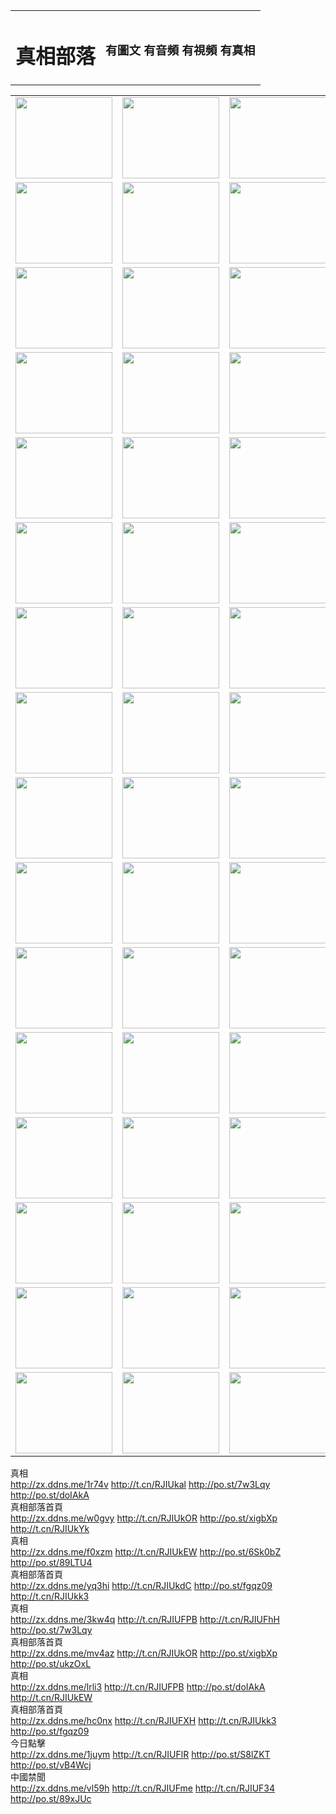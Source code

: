 <table>
<tr>

<td>
	<H1>真相部落</H1>
</td>
<td>
	<H3>有圖文 有音頻 有視頻 有真相</H3>
</td>
</tr>

</table>
<table>
<tr>
	<td><a href="http://235.pbcex.net/xtr/107/"><img  src ="http://235.pbcex.net/pic/2017/02/107.jpg" width="155px" height="130px"></a></td>
	<td><a href="http://235.pbcex.net/xtr/829/"><img src ="http://235.pbcex.net/pic/2017/02/829.jpg" width="155px" height="130px"></a></td>
	<td><a href="http://235.pbcex.net/xtr/69/"><img  src ="http://235.pbcex.net/pic/2017/02/69.jpg" width="155px" height="130px"></a></td>
	<td><a href="http://235.pbcex.net/xtr/99/"><img  src ="http://235.pbcex.net/pic/2017/02/99.jpg" width="155px" height="130px"></a></td>
</tr>
<tr>
	<td><a href="http://235.pbcex.net/xtr/40/"><img  src ="http://235.pbcex.net/pic/2017/02/40.jpg" width="155px" height="130px"></a></td>
	<td><a href="http://235.pbcex.net/xtr/20/"><img  src ="http://235.pbcex.net/pic/2017/02/20.jpg" width="155px" height="130px"></a></td>
	<td><a href="http://235.pbcex.net/xtr/81/"><img  src ="http://235.pbcex.net/pic/2017/02/81.jpg" width="155px" height="130px"></a></td>
	<td><a href="http://235.pbcex.net/xtr/2/"><img  src ="http://235.pbcex.net/pic/2017/02/2.jpg" width="155px" height="130px"></a></td>
</tr>
<tr>
	<td><a href="http://235.pbcex.net/xtr/86/"><img  src ="http://235.pbcex.net/pic/2017/02/86.jpg" width="155px" height="130px"></a></td>
	<td><a href="http://235.pbcex.net/xtr/109/"><img  src ="http://235.pbcex.net/pic/2017/02/109.jpg" width="155px" height="130px"></a></td>
	<td><a href="http://235.pbcex.net/xtr/1378/"><img  src ="http://235.pbcex.net/pic/2017/02/1378.jpg" width="155px" height="130px"></a></td>
	<td><a href="http://235.pbcex.net/xtr/57/"><img  src ="http://235.pbcex.net/pic/2017/02/57.jpg" width="155px" height="130px"></a></td>
</tr>
<tr>
	<td><a href="http://235.pbcex.net/xtr/1219/"><img  src ="http://235.pbcex.net/pic/2017/02/1219.jpg" width="155px" height="130px"></a></td>
	<td><a href="http://235.pbcex.net/xtr/1220/"><img  src ="http://235.pbcex.net/pic/2017/02/1220.jpg" width="155px" height="130px"></a></td>
	<td><a href="http://235.pbcex.net/xtr/1221/"><img  src ="http://235.pbcex.net/pic/2017/02/1221.jpg" width="155px" height="130px"></a></td>
	<td><a href="http://235.pbcex.net/xtr/51/"><img  src ="http://235.pbcex.net/pic/2017/02/51.jpg" width="155px" height="130px"></a></td>
</tr>
<tr>
	<td><a href="http://235.pbcex.net/xtr/1055/"><img  src ="http://235.pbcex.net/pic/2017/02/1055.jpg" width="155px" height="130px"></a></td>
	<td><a href="http://235.pbcex.net/xtr/611/"><img  src ="http://235.pbcex.net/pic/2017/02/611.jpg" width="155px" height="130px"></a></td>
	<td><a href="http://235.pbcex.net/xtr/1121/"><img  src ="http://235.pbcex.net/pic/2017/02/1121.jpg" width="155px" height="130px"></a></td>
	<td><a href="http://235.pbcex.net/xtr/610/"><img  src ="http://235.pbcex.net/pic/2017/02/610.jpg" width="155px" height="130px"></a></td>
</tr>
<tr>
	<td><a href="http://235.pbcex.net/xtr/1128/"><img  src ="http://235.pbcex.net/pic/2017/02/1128.jpg" width="155px" height="130px"></a></td>
	<td><a href="http://235.pbcex.net/xtr/1395/"><img  src ="http://235.pbcex.net/pic/2017/02/1406.jpg" width="155px" height="130px"></a></td>
	<td><a href="http://235.pbcex.net/xtr/1407/"><img  src ="http://235.pbcex.net/pic/2017/02/1407.jpg" width="155px" height="130px"></a></td>
	<td><a href="http://235.pbcex.net/xtr/934/"><img  src ="http://235.pbcex.net/pic/2017/02/934.jpg" width="155px" height="130px"></a></td>
</tr>
<tr>
	<td><a href="http://235.pbcex.net/xtr/641/"><img  src ="http://235.pbcex.net/pic/2017/02/641.jpg" width="155px" height="130px"></a></td>
	<td><a href="http://235.pbcex.net/xtr/949/"><img  src ="http://235.pbcex.net/pic/2017/02/949.jpg" width="155px" height="130px"></a></td>
	<td><a href="http://235.pbcex.net/xtr/112/"><img  src ="http://235.pbcex.net/pic/2017/02/112.jpg" width="155px" height="130px"></a></td>
	<td><a href="http://235.pbcex.net/xtr/812/"><img  src ="http://235.pbcex.net/pic/2017/02/812.jpg" width="155px" height="130px"></a></td>
</tr>
<tr>
	<td><a href="http://235.pbcex.net/xtr/103/"><img  src ="http://235.pbcex.net/pic/2017/02/103.jpg" width="155px" height="130px"></a></td>
	<td><a href="http://235.pbcex.net/xtr/3/"><img  src ="http://235.pbcex.net/pic/2017/02/3.jpg" width="155px" height="130px"></a></td>
	<td><A HREF="http://235.pbcex.net/mp4/zx/2015/11/Lkmtt.mp4" target="_blank" title="蓮開滿天庭"><img  src="http://235.pbcex.net/pic/2015/11/Lkmtt3480_jssor.jpg"  width="155px" height="130px"></A></td>
	<td><A HREF="http://235.pbcex.net/mp4/zx/2015/11/2013513.mp4" target="_blank" title="飛旋的法輪"><img  src="http://235.pbcex.net/pic/2015/11/falun480_jssor.jpg"  width="155px" height="130px"></A></td>
</tr>
<tr>
	<td><A HREF="http://235.pbcex.net/mp4/zx/2015/11/NYParade.mp4" target="_blank" title="2004年4月10日法輪功紐約大遊行"><img  src="http://235.pbcex.net/pic/2015/11/nyparade480_jssor.jpg"  width="155px" height="130px"></A></td>
	<td><A HREF="http://235.pbcex.net/mp4/news617/2015/05/WEB_s28093.mp4" target="_blank" title="2015年世界法輪大法日特別報導"><img  src="http://235.pbcex.net/pic/2015/11/p6752711a666997037_jssor.jpg"  width="155px" height="130px"></A></td>
	<td><A HREF="http://235.pbcex.net/mp4/news829/2015/11/30211_326650.mp4" target="_blank" title="滄州綁架案連審四天 民眾抹淚稱審好人"><img  src="http://235.pbcex.net/pic/2015/11/changzhou2480_jssor.jpg"  width="155px" height="130px"></A></td>
	<td><A HREF="http://235.pbcex.net/mp4/mhph/2015/10/changzhou.mp4" target="_blank" title="滄州真相--獅城血淚"><img  src="http://235.pbcex.net/pic/2015/11/changzhou480_jssor.jpg"  width="155px" height="130px"></A></td>
</tr>
<tr>
	<td><A HREF="http://235.pbcex.net/mp4/mhjd/mhjd_55.mp4" target="_blank" title="正義律師與無罪辯護"><img  src="http://235.pbcex.net/pic/2015/11/wzbh480_jssor.jpg"  width="155px" height="130px"></A></td>
	<td><A HREF="http://235.pbcex.net/mp4/zx/2015/11/layerkcs.mp4" target="_blank" title="中國的良心--高智晟律師"><img  src="http://235.pbcex.net/pic/2015/11/layerkcs2480_jssor.jpg"  width="155px" height="130px"></A></td>
	<td><A HREF="http://235.pbcex.net/mp4/mhph/2015/10/szxl.mp4" target="_blank" title="神州血淚--北京、大慶、廣東、哈爾濱"><img  src="http://235.pbcex.net/pic/2015/11/szxl480_jssor.jpg"  width="155px" height="130px"></A></td>
	<td><A HREF="http://235.pbcex.net/mp4/zx/2015/11/TangShanFFXS.mp4" target="_blank" title="真相紀錄片：鳳凰新生"><img  src="http://235.pbcex.net/pic/2015/11/fhxs2480_jssor.jpg"  width="155px" height="130px"></A></td>
</tr>
<tr>
	<td><A HREF="http://235.pbcex.net/mp4/zx/2015/11/jidong.mp4" target="_blank" title="冀東監獄的罪惡"><img  src="http://235.pbcex.net/pic/2015/11/jidong480_jssor.jpg"  width="155px" height="130px"></A></td>
	<td><A HREF="http://235.pbcex.net/mp4/mhph/2015/10/tangshan.mp4" target="_blank" title="鳳凰血淚"><img  src="http://235.pbcex.net/pic/2015/11/tangshan480_jssor.jpg"  width="155px" height="130px"></A>
					</div></td>
	<td>	<A HREF="http://235.pbcex.net/mp4/mhph/2015/10/zfxtzxl.mp4" target="_blank" title="政法系統罪行錄--唐山篇"><img  src="http://235.pbcex.net/pic/2015/11/zfxtzxl480_jssor.jpg"  width="155px" height="130px"></A></td>
	<td><A HREF="http://235.pbcex.net/mp4/mhph/2015/10/QDBG.mp4" target="_blank" title="青島悲歌"><img  src="http://235.pbcex.net/pic/2015/10/qdbg2480_jssor.jpg"  width="155px" height="130px"></A></td>
</tr>
<tr>
	<td><A HREF="http://235.pbcex.net/mp4/mhph/2015/10/huludao.mp4" target="_blank" title="葫蘆島永恆的見證"><img  src="http://235.pbcex.net/pic/2015/10/huludao480_jssor.jpg"  width="155px" height="130px"></A></td>
	<td><A HREF="http://235.pbcex.net/mp4/mhph/2015/10/qbzx.mp4" target="_blank" title="湖畔泉邊聽真相-濟南泉城的傳奇"><img  src="http://235.pbcex.net/pic/2015/10/hupan480_jssor.jpg"  width="155px" height="130px"></A></td>
	<td><A HREF="http://235.pbcex.net/mp4/mhph/2015/10/baoding_dvd_v2.mp4" target="_blank" title="燕趙悲歌"><img  src="http://235.pbcex.net/pic/2015/10/yzbg480_jssor.jpg"  width="155px" height="130px"></A></td>
	<td><A HREF="http://235.pbcex.net/mp4/zx/2015/11/meihuashi_complete_ED2.0.mp4" target="_blank" title="梅花詩完整版"><img  src="http://235.pbcex.net/pic/2015/11/mhs480_jssor.jpg"  width="155px" height="130px"></A></td>
</tr>
<tr>
	<td><A HREF="http://235.pbcex.net/mp4/zx/2015/11/fengbei512k.mp4" target="_blank" title="豐碑"><img  src="http://235.pbcex.net/pic/2015/11/fongbei480_jssor.jpg"  width="155px" height="130px"></A></td>
	<td><A HREF="http://235.pbcex.net/mp4/zx/2015/11/fytdxComplete.mp4" target="_blank" title="風雨天地行全集"><img  src="http://235.pbcex.net/pic/2015/11/fytdxWhite480_jssor.jpg"  width="155px" height="130px"></A></td>
	<td><A HREF="http://235.pbcex.net/mp4/zx/2015/11/JianZheng.mp4" target="_blank" title="見證"><img  src="http://235.pbcex.net/pic/2015/11/witness480_jssor.jpg"  width="155px" height="130px"></A></td>
	<td><A HREF="http://235.pbcex.net/mp4/mhph/2015/10/hcym.mp4" target="_blank" title="紅朝陰謀"><img  src="http://235.pbcex.net/pic/2015/10/hcym480_jssor.jpg"  width="155px" height="130px"></A></td>
</tr>
<tr>
	<td><A HREF="http://235.pbcex.net/mp4/zx/2015/11/zfzxPalV3.mp4" target="_blank" title="是自焚還是騙局"><img  src="http://235.pbcex.net/pic/2015/11/zfzx4805_jssor.jpg"  width="155px" height="130px"></A></td>
	<td><A HREF="http://235.pbcex.net/mp4/zx/2015/11/lsdspMsyTd.mp4" target="_blank" title="歷史的審判"><img  src="http://235.pbcex.net/pic/2015/11/lsdsp480_jssor.jpg"  width="155px" height="130px"></A></td>
	<td><A HREF="http://235.pbcex.net/mp4/news886/2015/11/concat886.mp4" target="_blank" title="一周全球控告江澤民"><img  src="http://235.pbcex.net/pic/2015/11/news886480_jssor.jpg"  width="155px" height="130px"></A></td>
	<td><A HREF="http://235.pbcex.net/mp4/news1378/2014/08/CQSD_s0_e4_v2_i0-CQSD_4-video.mp4" target="_blank" title="歐洲的抉擇"><img  src="http://235.pbcex.net/pic/2015/11/p5143421a564166643-ss_jssor.jpg"  width="155px" height="130px"></A></td>
</tr>
<tr>
	<td><A HREF="http://235.pbcex.net/mp4/zx/2015/11/hk20150720parade.mp4" target="_blank" title="港法輪功反迫害大遊行 大陸遊客震撼"><img  src="http://235.pbcex.net/pic/2015/11/281098-ss_jssor.jpg"  width="155px" height="130px"></A></td>
	<td><A HREF="http://235.pbcex.net/mp4/zx/2015/11/20150720hkParade512k.mp4" target="_blank" title="香港法輪功720遊行聲援訴江潮"><img  src="http://235.pbcex.net/pic/2015/11/2015720parade480_jssor.jpg"  width="155px" height="130px"></A></td>
	<td><A HREF="http://235.pbcex.net/mp4/zx/2015/11/hktdc512.mp4" target="_blank" title="香港退黨潮"><img  src="http://235.pbcex.net/pic/2015/11/hktdc480_jssor.jpg"  width="155px" height="130px"></A></td>
	<td><A HREF="http://235.pbcex.net/mp4/news413/2015/11/concat413.mp4" target="_blank" title="本月退黨精選"><img  src="http://235.pbcex.net/pic/2015/11/tuidang480_jssor.jpg"  width="155px" height="130px"></A></td>
</tr>
<tr>
	<td><A HREF="http://235.pbcex.net/mp4/news823/2015/11/TSZG_British_1_QA_A_TSZG-61-1_XinHaoNianZuoZh_P617180.mp4" target="_blank" title="辛灝年：紀念《九評共產黨》發表十週年演講"><img  src="http://235.pbcex.net/pic/2015/11/xhn9p10480_jssor.jpg"  width="155px" height="130px"></A></td>
	<td><A HREF="http://235.pbcex.net/mp4/news57/2015/11/JPGCD8.mp4" target="_blank" title="【九評之八】評中國共產黨的邪教本質"><img  src="http://235.pbcex.net/pic/2015/11/9pkcd8p480_jssor.jpg"  width="155px" height="130px"></A></td>
	<td><A HREF="http://235.pbcex.net/mp4/other/kao.Chih.Sheng_story.mp4"  target="_blank" title="超越恐懼:高智晟的故事"				style="font-size:20px;"><img src="http://235.pbcex.net/pic/2016/12/GZS201408070902.jpg"  width="155px" height="130px">
						</A></td>
	<td><A HREF="http://235.pbcex.net/mp4/zx/2016/11/oh10yearsInv.mp4"  target="_blank" title="紀錄片《活摘 十年調查》完整版" style="font-size:20px;"><img src="http://235.pbcex.net/pic/2016/11/10yearsOHinv.jpg"  width="155px" height="130px">
						</A></td>
</tr>
</table>




<div class="linkbox"><div class="title">真相<div id="url"><a href="http://zx.ddns.me/1r74v" target=_blank>http://zx.ddns.me/1r74v</a>     <a href="http://t.cn/RJIUkal" target=_blank>http://t.cn/RJIUkal</a>     <a href="http://po.st/7w3Lqy" target=_blank>http://po.st/7w3Lqy</a>     <a href="http://po.st/doIAkA" target=_blank>http://po.st/doIAkA</a></div></div><div class="title">真相部落首頁<div id="url"><a href="http://zx.ddns.me/w0gvy" target=_blank>http://zx.ddns.me/w0gvy</a>     <a href="http://t.cn/RJIUkOR" target=_blank>http://t.cn/RJIUkOR</a>     <a href="http://po.st/xigbXp" target=_blank>http://po.st/xigbXp</a>     <a href="http://t.cn/RJIUkYk" target=_blank>http://t.cn/RJIUkYk</a></div></div><div class="title">真相<div id="url"><a href="http://zx.ddns.me/f0xzm" target=_blank>http://zx.ddns.me/f0xzm</a>     <a href="http://t.cn/RJIUkEW" target=_blank>http://t.cn/RJIUkEW</a>     <a href="http://po.st/6Sk0bZ" target=_blank>http://po.st/6Sk0bZ</a>     <a href="http://po.st/89LTU4" target=_blank>http://po.st/89LTU4</a></div></div><div class="title">真相部落首頁<div id="url"><a href="http://zx.ddns.me/yq3hi" target=_blank>http://zx.ddns.me/yq3hi</a>     <a href="http://t.cn/RJIUkdC" target=_blank>http://t.cn/RJIUkdC</a>     <a href="http://po.st/fgqz09" target=_blank>http://po.st/fgqz09</a>     <a href="http://t.cn/RJIUkk3" target=_blank>http://t.cn/RJIUkk3</a></div></div><div class="title">真相<div id="url"><a href="http://zx.ddns.me/3kw4q" target=_blank>http://zx.ddns.me/3kw4q</a>     <a href="http://t.cn/RJIUFPB" target=_blank>http://t.cn/RJIUFPB</a>     <a href="http://t.cn/RJIUFhH" target=_blank>http://t.cn/RJIUFhH</a>     <a href="http://po.st/7w3Lqy" target=_blank>http://po.st/7w3Lqy</a></div></div><div class="title">真相部落首頁<div id="url"><a href="http://zx.ddns.me/mv4az" target=_blank>http://zx.ddns.me/mv4az</a>     <a href="http://t.cn/RJIUkOR" target=_blank>http://t.cn/RJIUkOR</a>     <a href="http://po.st/xigbXp" target=_blank>http://po.st/xigbXp</a>     <a href="http://po.st/ukzOxL" target=_blank>http://po.st/ukzOxL</a></div></div><div class="title">真相<div id="url"><a href="http://zx.ddns.me/lrli3" target=_blank>http://zx.ddns.me/lrli3</a>     <a href="http://t.cn/RJIUFPB" target=_blank>http://t.cn/RJIUFPB</a>     <a href="http://po.st/doIAkA" target=_blank>http://po.st/doIAkA</a>     <a href="http://t.cn/RJIUkEW" target=_blank>http://t.cn/RJIUkEW</a></div></div><div class="title">真相部落首頁<div id="url"><a href="http://zx.ddns.me/hc0nx" target=_blank>http://zx.ddns.me/hc0nx</a>     <a href="http://t.cn/RJIUFXH" target=_blank>http://t.cn/RJIUFXH</a>     <a href="http://t.cn/RJIUkk3" target=_blank>http://t.cn/RJIUkk3</a>     <a href="http://po.st/fgqz09" target=_blank>http://po.st/fgqz09</a></div></div><div class="title">今日點擊<div id="url"><a href="http://zx.ddns.me/1juym" target=_blank>http://zx.ddns.me/1juym</a>     <a href="http://t.cn/RJIUFlR" target=_blank>http://t.cn/RJIUFlR</a>     <a href="http://po.st/S8lZKT" target=_blank>http://po.st/S8lZKT</a>     <a href="http://po.st/vB4Wcj" target=_blank>http://po.st/vB4Wcj</a></div></div><div class="title">中國禁聞<div id="url"><a href="http://zx.ddns.me/vl59h" target=_blank>http://zx.ddns.me/vl59h</a>     <a href="http://t.cn/RJIUFme" target=_blank>http://t.cn/RJIUFme</a>     <a href="http://t.cn/RJIUF34" target=_blank>http://t.cn/RJIUF34</a>     <a href="http://po.st/89xJUc" target=_blank>http://po.st/89xJUc</a></div></div></div>
